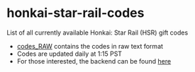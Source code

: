 # honkai-star-rail-codes
List of all currently available Honkai: Star Rail (HSR) gift codes
- [codes_RAW](./codes_RAW.txt) contains the codes in raw text format
- Codes are updated daily at 1:15 PST
- For those interested, the backend can be found [here](https://github.com/Hum-Bao/hsr-codes-backend)
